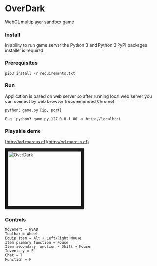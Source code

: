 # OverDark
WebGL multiplayer sandbox game

### Install
In ability to run game server the Python 3 and Python 3 PyPI packages installer is required

### Prerequisites
```
pip3 install -r requirements.txt
```

### Run
Application is based on web server so after running local web server you can connect by web browser (recommended Chrome)
```
python3 game.py [ip, port]

E.g. python3 game.py 127.0.0.1 80 -> http://localhost
```

### Playable demo

[http://od.marcus.cf](http://od.marcus.cf)

<a href="http://www.youtube.com/watch?feature=player_embedded&v=2zuRVztyG2Q
" target="_blank"><img src="http://img.youtube.com/vi/2zuRVztyG2Q/0.jpg" 
alt="OverDark" width="240" height="180" border="10" /></a>

### Controls
```
Movement = WSAD
Toolbar = Wheel
Equip Item = Alt + Left/Right Mouse
Item primary function = Mouse
Item secondary function = Shift + Mouse
Inventory = E
Chat = T
Function = F
```

